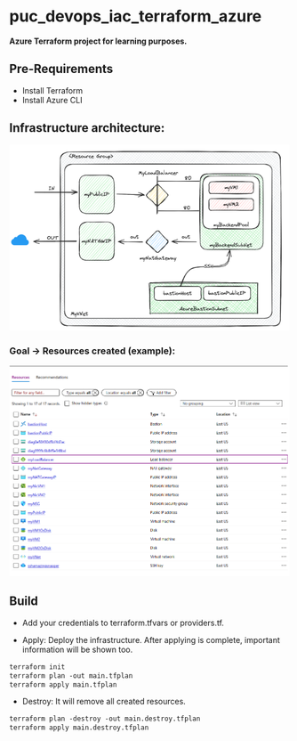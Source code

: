 # puc_devops_iac_terraform_azure
**Azure Terraform project for learning purposes.**

## Pre-Requirements
- Install Terraform
- Install Azure CLI


## Infrastructure architecture:

![infra](./img/infrastructure.png)

### Goal -> Resources created (example):

![resource](./img/resources.png)

## Build
- Add your credentials to terraform.tfvars or providers.tf.

- Apply: Deploy the infrastructure. After applying is complete, important information will be shown too.
``` 
terraform init
terraform plan -out main.tfplan
terraform apply main.tfplan
```

- Destroy: It will remove all created resources.
```
terraform plan -destroy -out main.destroy.tfplan
terraform apply main.destroy.tfplan
```


